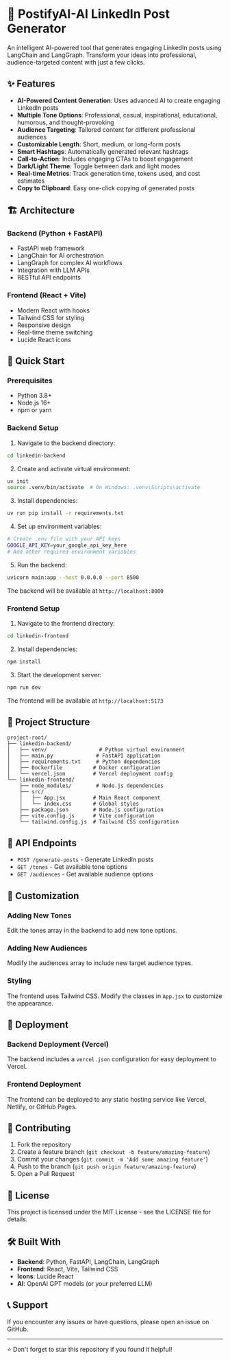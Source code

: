 # 🚀 PostifyAI-AI LinkedIn Post Generator

An intelligent AI-powered tool that generates engaging LinkedIn posts using LangChain and LangGraph. Transform your ideas into professional, audience-targeted content with just a few clicks.

## ✨ Features

- **AI-Powered Content Generation**: Uses advanced AI to create engaging LinkedIn posts
- **Multiple Tone Options**: Professional, casual, inspirational, educational, humorous, and thought-provoking
- **Audience Targeting**: Tailored content for different professional audiences
- **Customizable Length**: Short, medium, or long-form posts
- **Smart Hashtags**: Automatically generated relevant hashtags
- **Call-to-Action**: Includes engaging CTAs to boost engagement
- **Dark/Light Theme**: Toggle between dark and light modes
- **Real-time Metrics**: Track generation time, tokens used, and cost estimates
- **Copy to Clipboard**: Easy one-click copying of generated posts

## 🏗️ Architecture

### Backend (Python + FastAPI)
- FastAPI web framework
- LangChain for AI orchestration
- LangGraph for complex AI workflows
- Integration with LLM APIs
- RESTful API endpoints

### Frontend (React + Vite)
- Modern React with hooks
- Tailwind CSS for styling
- Responsive design
- Real-time theme switching
- Lucide React icons

## 🚀 Quick Start

### Prerequisites
- Python 3.8+
- Node.js 16+
- npm or yarn

### Backend Setup

1. Navigate to the backend directory:
```bash
cd linkedin-backend
```

2. Create and activate virtual environment:
```bash
uv init
source .venv/bin/activate  # On Windows: .venv\Scripts\activate
```

3. Install dependencies:
```bash
uv run pip install -r requirements.txt
```

4. Set up environment variables:
```bash
# Create .env file with your API keys
GOOGLE_API_KEY=your_google_api_key_here
# Add other required environment variables
```

5. Run the backend:
```bash
uvicorn main:app --host 0.0.0.0 --port 8500
```

The backend will be available at `http://localhost:8000`

### Frontend Setup

1. Navigate to the frontend directory:
```bash
cd linkedin-frontend
```

2. Install dependencies:
```bash
npm install
```

3. Start the development server:
```bash
npm run dev
```

The frontend will be available at `http://localhost:5173`

## 📁 Project Structure

```
project-root/
├── linkedin-backend/
│   ├── venv/                 # Python virtual environment
│   ├── main.py              # FastAPI application
│   ├── requirements.txt     # Python dependencies
│   ├── Dockerfile          # Docker configuration
│   └── vercel.json         # Vercel deployment config
└── linkedin-frontend/
    ├── node_modules/        # Node.js dependencies
    ├── src/
    │   ├── App.jsx         # Main React component
    │   └── index.css       # Global styles
    ├── package.json        # Node.js configuration
    ├── vite.config.js      # Vite configuration
    └── tailwind.config.js  # Tailwind CSS configuration
```

## 🔧 API Endpoints

- `POST /generate-posts` - Generate LinkedIn posts
- `GET /tones` - Get available tone options
- `GET /audiences` - Get available audience options

## 🎨 Customization

### Adding New Tones
Edit the tones array in the backend to add new tone options.

### Adding New Audiences
Modify the audiences array to include new target audience types.

### Styling
The frontend uses Tailwind CSS. Modify the classes in `App.jsx` to customize the appearance.

## 🚢 Deployment

### Backend Deployment (Vercel)
The backend includes a `vercel.json` configuration for easy deployment to Vercel.

### Frontend Deployment
The frontend can be deployed to any static hosting service like Vercel, Netlify, or GitHub Pages.

## 🤝 Contributing

1. Fork the repository
2. Create a feature branch (`git checkout -b feature/amazing-feature`)
3. Commit your changes (`git commit -m 'Add some amazing feature'`)
4. Push to the branch (`git push origin feature/amazing-feature`)
5. Open a Pull Request

## 📝 License

This project is licensed under the MIT License - see the LICENSE file for details.

## 🛠️ Built With

- **Backend**: Python, FastAPI, LangChain, LangGraph
- **Frontend**: React, Vite, Tailwind CSS
- **Icons**: Lucide React
- **AI**: OpenAI GPT models (or your preferred LLM)

## 📞 Support

If you encounter any issues or have questions, please open an issue on GitHub.

---

⭐ Don't forget to star this repository if you found it helpful!
